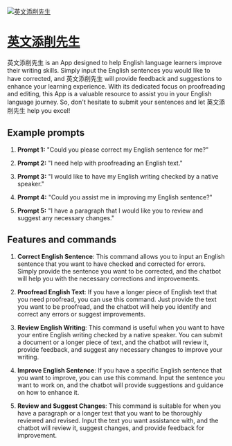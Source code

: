 [![英文添削先生](null)](https://chat.openai.com/g/g-F3AckzGZJ-ying-wen-tian-xue-xian-sheng)

# [英文添削先生](https://chat.openai.com/g/g-F3AckzGZJ-ying-wen-tian-xue-xian-sheng)

英文添削先生 is an App designed to help English language learners improve their writing skills. Simply input the English sentences you would like to have corrected, and 英文添削先生 will provide feedback and suggestions to enhance your learning experience. With its dedicated focus on proofreading and editing, this App is a valuable resource to assist you in your English language journey. So, don't hesitate to submit your sentences and let 英文添削先生 help you excel!

## Example prompts

1. **Prompt 1:** "Could you please correct my English sentence for me?"

2. **Prompt 2:** "I need help with proofreading an English text."

3. **Prompt 3:** "I would like to have my English writing checked by a native speaker."

4. **Prompt 4:** "Could you assist me in improving my English sentence?"

5. **Prompt 5:** "I have a paragraph that I would like you to review and suggest any necessary changes."

## Features and commands

1. **Correct English Sentence**: This command allows you to input an English sentence that you want to have checked and corrected for errors. Simply provide the sentence you want to be corrected, and the chatbot will help you with the necessary corrections and improvements.

2. **Proofread English Text**: If you have a longer piece of English text that you need proofread, you can use this command. Just provide the text you want to be proofread, and the chatbot will help you identify and correct any errors or suggest improvements.

3. **Review English Writing**: This command is useful when you want to have your entire English writing checked by a native speaker. You can submit a document or a longer piece of text, and the chatbot will review it, provide feedback, and suggest any necessary changes to improve your writing.

4. **Improve English Sentence**: If you have a specific English sentence that you want to improve, you can use this command. Input the sentence you want to work on, and the chatbot will provide suggestions and guidance on how to enhance it.

5. **Review and Suggest Changes**: This command is suitable for when you have a paragraph or a longer text that you want to be thoroughly reviewed and revised. Input the text you want assistance with, and the chatbot will review it, suggest changes, and provide feedback for improvement.